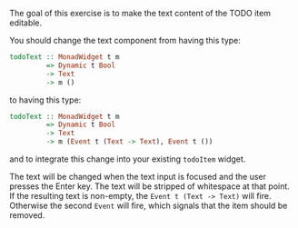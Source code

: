 
The goal of this exercise is to make the text content of the TODO item editable.

You should change the text component from having this type:
```haskell
todoText :: MonadWidget t m
         => Dynamic t Bool
         -> Text
         -> m ()
```
to having this type:
```haskell
todoText :: MonadWidget t m
         => Dynamic t Bool
         -> Text
         -> m (Event t (Text -> Text), Event t ())
```
and to integrate this change into your existing `todoItem` widget.

The text will be changed when the text input is focused and the user presses the Enter key.
The text will be stripped of whitespace at that point.
If the resulting text is non-empty, the `Event t (Text -> Text)` will fire.
Otherwise the second `Event` will fire, which signals that the item should be removed.
